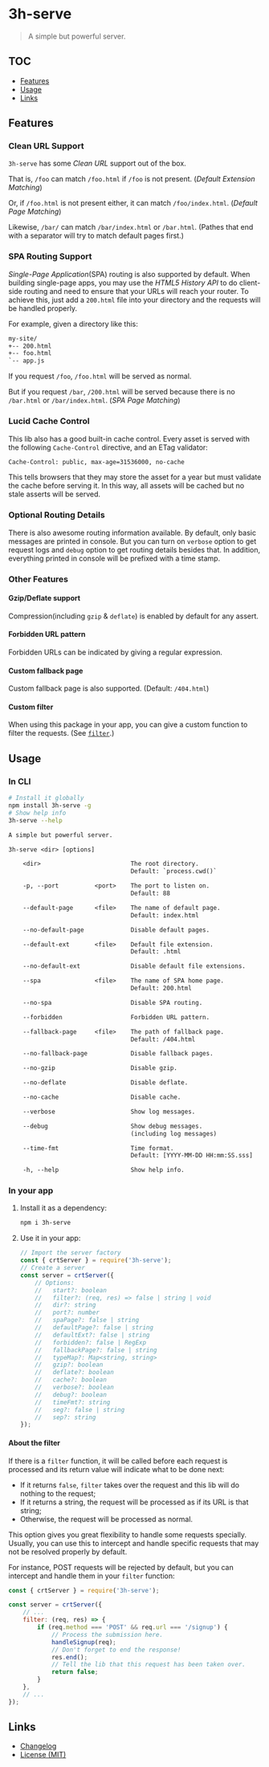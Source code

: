 # 3h-serve

> A simple but powerful server.

## TOC

- [Features](#features)
- [Usage](#usage)
- [Links](#links)

## Features

### Clean URL Support

`3h-serve` has some *Clean URL* support out of the box.

That is, `/foo` can match `/foo.html` if `/foo` is not present. (*Default Extension Matching*)

Or, if `/foo.html` is not present either, it can match `/foo/index.html`. (*Default Page Matching*)

Likewise, `/bar/` can match `/bar/index.html` or `/bar.html`. (Pathes that end with a separator will try to match default pages first.)

### SPA Routing Support

*Single-Page Application*(SPA) routing is also supported by default. When building single-page apps, you may use the *HTML5 History API* to do client-side routing and need to ensure that your URLs will reach your router. To achieve this, just add a `200.html` file into your directory and the requests will be handled properly.

For example, given a directory like this:

```txt
my-site/
+-- 200.html
+-- foo.html
`-- app.js
```

If you request `/foo`, `/foo.html` will be served as normal.

But if you request `/bar`, `/200.html` will be served because there is no `/bar.html` or `/bar/index.html`. (*SPA Page Matching*)

### Lucid Cache Control

This lib also has a good built-in cache control. Every asset is served with the following `Cache-Control` directive, and an ETag validator:

```txt
Cache-Control: public, max-age=31536000, no-cache
```

This tells browsers that they may store the asset for a year but must validate the cache before serving it. In this way, all assets will be cached but no stale asserts will be served.

### Optional Routing Details

There is also awesome routing information available. By default, only basic messages are printed in console. But you can turn on `verbose` option to get request logs and `debug` option to get routing details besides that. In addition, everything printed in console will be prefixed with a time stamp.

### Other Features

#### Gzip/Deflate support

Compression(including `gzip` & `deflate`) is enabled by default for any assert.

#### Forbidden URL pattern

Forbidden URLs can be indicated by giving a regular expression.

#### Custom fallback page

Custom fallback page is also supported. (Default: `/404.html`)

#### Custom filter

When using this package in your app, you can give a custom function to filter the requests. (See [`filter`](#about-the-filter).)

## Usage

### In CLI

```bash
# Install it globally
npm install 3h-serve -g
# Show help info
3h-serve --help
```

```txt
A simple but powerful server.

3h-serve <dir> [options]

    <dir>                         The root directory.
                                  Default: `process.cwd()`

    -p, --port          <port>    The port to listen on.
                                  Default: 88

    --default-page      <file>    The name of default page.
                                  Default: index.html

    --no-default-page             Disable default pages.

    --default-ext       <file>    Default file extension.
                                  Default: .html

    --no-default-ext              Disable default file extensions.

    --spa               <file>    The name of SPA home page.
                                  Default: 200.html

    --no-spa                      Disable SPA routing.

    --forbidden                   Forbidden URL pattern.

    --fallback-page     <file>    The path of fallback page.
                                  Default: /404.html

    --no-fallback-page            Disable fallback pages.

    --no-gzip                     Disable gzip.

    --no-deflate                  Disable deflate.

    --no-cache                    Disable cache.

    --verbose                     Show log messages.

    --debug                       Show debug messages.
                                  (including log messages)

    --time-fmt                    Time format.
                                  Default: [YYYY-MM-DD HH:mm:SS.sss]

    -h, --help                    Show help info.

```

### In your app

1. Install it as a dependency:

    ```bash
    npm i 3h-serve
    ```

2. Use it in your app:

    ```js
    // Import the server factory
    const { crtServer } = require('3h-serve');
    // Create a server
    const server = crtServer({
        // Options:
        //   start?: boolean
        //   filter?: (req, res) => false | string | void
        //   dir?: string
        //   port?: number
        //   spaPage?: false | string
        //   defaultPage?: false | string
        //   defaultExt?: false | string
        //   forbidden?: false | RegExp
        //   fallbackPage?: false | string
        //   typeMap?: Map<string, string>
        //   gzip?: boolean
        //   deflate?: boolean
        //   cache?: boolean
        //   verbose?: boolean
        //   debug?: boolean
        //   timeFmt?: string
        //   seg?: false | string
        //   sep?: string
    });
    ```

#### About the filter

If there is a `filter` function, it will be called before each request is processed and its return value will indicate what to be done next:

- If it returns `false`, `filter` takes over the request and this lib will do nothing to the request;
- If it returns a string, the request will be processed as if its URL is that string;
- Otherwise, the request will be processed as normal.

This option gives you great flexibility to handle some requests specially. Usually, you can use this to intercept and handle specific requests that may not be resolved properly by default.

For instance, POST requests will be rejected by default, but you can intercept and handle them in your `filter` function:

```js
const { crtServer } = require('3h-serve');

const server = crtServer({
    // ...
    filter: (req, res) => {
        if (req.method === 'POST' && req.url === '/signup') {
            // Process the submission here.
            handleSignup(req);
            // Don't forget to end the response!
            res.end();
            // Tell the lib that this request has been taken over.
            return false;
        }
    },
    // ...
});
```

## Links

- [Changelog](https://github.com/huang2002/3h-serve/blob/master/CHANGELOG.md)
- [License (MIT)](https://github.com/huang2002/3h-serve/blob/master/LICENSE)
